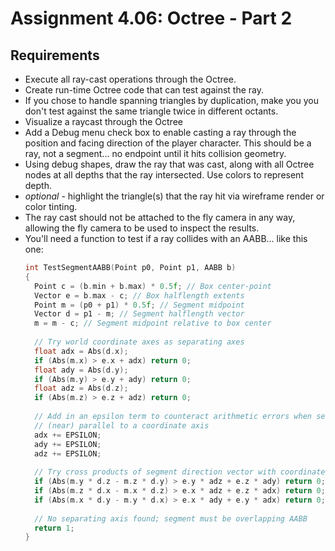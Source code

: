 # Assignment 4.06: Octree - Part 2

## Requirements

- Execute all ray-cast operations through the Octree.
- Create run-time Octree code that can test against the ray.
- If you chose to handle spanning triangles by duplication, make you you don't test against the same triangle twice in different octants.
- Visualize a raycast through the Octree
- Add a Debug menu check box to enable casting a ray through the position and facing direction of the player character. This should be a ray, not a segment... no endpoint until it hits collision geometry.
- Using debug shapes, draw the ray that was cast, along with all Octree nodes at all depths that the ray intersected. Use colors to represent depth.
- *optional* - highlight the triangle(s) that the ray hit via wireframe render or color tinting.
- The ray cast should not be attached to the fly camera in any way, allowing the fly camera to be used to inspect the results.
- You'll need a function to test if a ray collides with an AABB... like this one:
  ```cpp
  int TestSegmentAABB(Point p0, Point p1, AABB b)
  {
    Point c = (b.min + b.max) * 0.5f; // Box center-point
    Vector e = b.max - c; // Box halflength extents
    Point m = (p0 + p1) * 0.5f; // Segment midpoint
    Vector d = p1 - m; // Segment halflength vector
    m = m - c; // Segment midpoint relative to box center
     
    // Try world coordinate axes as separating axes
    float adx = Abs(d.x);
    if (Abs(m.x) > e.x + adx) return 0;
    float ady = Abs(d.y);
    if (Abs(m.y) > e.y + ady) return 0;
    float adz = Abs(d.z);
    if (Abs(m.z) > e.z + adz) return 0;
     
    // Add in an epsilon term to counteract arithmetic errors when segment is
    // (near) parallel to a coordinate axis
    adx += EPSILON;
    ady += EPSILON;
    adz += EPSILON;
     
    // Try cross products of segment direction vector with coordinate axes
    if (Abs(m.y * d.z - m.z * d.y) > e.y * adz + e.z * ady) return 0;
    if (Abs(m.z * d.x - m.x * d.z) > e.x * adz + e.z * adx) return 0;
    if (Abs(m.x * d.y - m.y * d.x) > e.x * ady + e.y * adx) return 0;
     
    // No separating axis found; segment must be overlapping AABB
    return 1;
  }
  ```